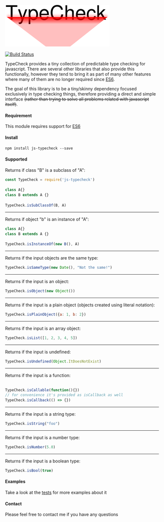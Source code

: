 <img src="data/logo.png"/>


[![Build Status](https://travis-ci.org/paulondc/js-typecheck.svg?branch=master)](https://travis-ci.org/paulondc/js-typecheck)

TypeCheck provides a tiny collection of predictable type checking for javascript. There are several other libraries that also provide this functionally, however they tend to bring it as part of many other features where many of them are no longer required since [ES6](http://es6-features.org).

The goal of this library is to be a tiny/skinny dependency focused exclusively in type checking things, therefore providing a direct and simple interface ~~(rather than trying to solve all problems related with javascript itself)~~.

#### Requirement
This module requires support for [ES6](http://es6-features.org)

#### Install
```
npm install js-typecheck --save
```

#### Supported

Returns if class "B" is a subclass of "A":
```javascript
const TypeCheck = require('js-typecheck')

class A{}
class B extends A {}

TypeCheck.isSubClassOf(B, A)
```
---
Returns if object "b" is an instance of "A":
```javascript
class A{}
class B extends A {}

TypeCheck.isInstanceOf(new B(), A)
```
---
Returns if the input objects are the same type:
```javascript
TypeCheck.isSameType(new Date(), "Not the same!")
```
---
Returns if the input is an object:
```javascript
TypeCheck.isObject(new Object())
```
---
Returns if the input is a plain object (objects created using literal notation):
```javascript
TypeCheck.isPlainObject({a: 1, b: 2})
```
---
Returns if the input is an array object:
```javascript
TypeCheck.isList([1, 2, 3, 4, 5])
```
---
Returns if the input is undefined:
```javascript
TypeCheck.isUndefined(Object.ItDoesNotExist)
```
---
Returns if the input is a function:
```javascript

TypeCheck.isCallable(function(){})
// for convenience it's provided as isCallback as well
TypeCheck.isCallback(() => {})
```
---
Returns if the input is a string type:
```javascript
TypeCheck.isString("foo")
```
---
Returns if the input is a number type:
```javascript
TypeCheck.isNumber(5.0)
```
---
Returns if the input is a boolean type:
```javascript
TypeCheck.isBool(true)
```

#### Examples
Take a look at the [tests](test/main.js) for more examples about it

#### Contact
Please feel free to contact me if you have any questions
